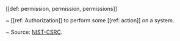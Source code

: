 [[def: permission, permission, permissions]]

~ [[ref: Authorization]] to perform some [[ref: action]] on a system.

~ Source: [NIST-CSRC](https://csrc.nist.gov/glossary/term/permission).

